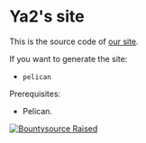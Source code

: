 Ya2's site
=========

This is the source code of [our site](http://www.ya2.it).

If you want to generate the site:

* `pelican`

Prerequisites:

* Pelican.

[![Bountysource Raised](https://www.bountysource.com/badge/team?team_id=213581&style=raised)](https://salt.bountysource.com/teams/ya2)
